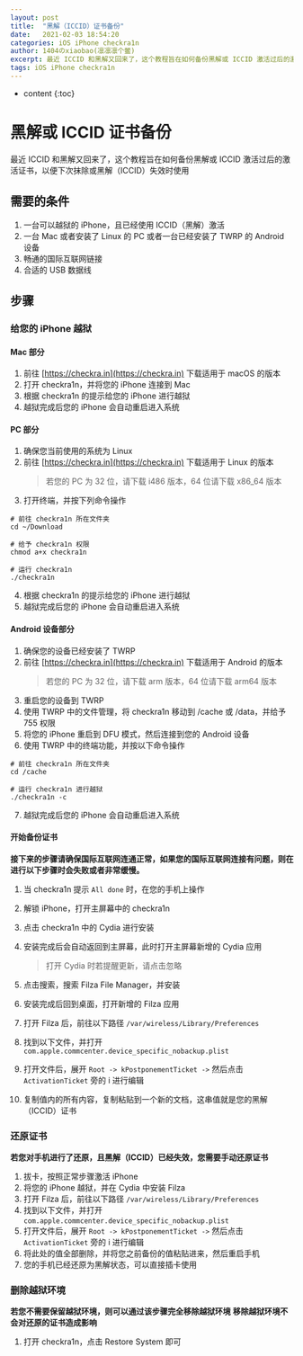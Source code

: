 ```yaml
---
layout: post
title:  "黑解（ICCID）证书备份"
date:   2021-02-03 18:54:20
categories: iOS iPhone checkra1n
author: 1404のxiaobao(凛凛凛个鳖)
excerpt: 最近 ICCID 和黑解又回来了，这个教程旨在如何备份黑解或 ICCID 激活过后的激活证书，以便下次抹除或黑解（ICCID）失效时使用
tags: iOS iPhone checkra1n
---
```


* content
{:toc}

# 黑解或 ICCID 证书备份
最近 ICCID 和黑解又回来了，这个教程旨在如何备份黑解或 ICCID 激活过后的激活证书，以便下次抹除或黑解（ICCID）失效时使用

## 需要的条件
1. 一台可以越狱的 iPhone，且已经使用 ICCID（黑解）激活
2. 一台 Mac 或者安装了 Linux 的 PC 或者一台已经安装了 TWRP 的 Android 设备
3. 畅通的国际互联网链接
4. 合适的 USB 数据线

## 步骤
### 给您的 iPhone 越狱
#### Mac 部分
1. 前往 [https://checkra.in](https://checkra.in) 下载适用于 macOS 的版本
2. 打开 checkra1n，并将您的 iPhone 连接到 Mac
3. 根据 checkra1n 的提示给您的 iPhone 进行越狱
4. 越狱完成后您的 iPhone 会自动重启进入系统

#### PC 部分
1. 确保您当前使用的系统为 Linux
2. 前往 [https://checkra.in](https://checkra.in) 下载适用于 Linux 的版本
   >若您的 PC 为 32 位，请下载 i486 版本，64 位请下载 x86_64 版本
3. 打开终端，并按下列命令操作
```shell
# 前往 checkra1n 所在文件夹
cd ~/Download

# 给予 checkra1n 权限
chmod a+x checkra1n

# 运行 checkra1n
./checkra1n
```
4. 根据 checkra1n 的提示给您的 iPhone 进行越狱
5. 越狱完成后您的 iPhone 会自动重启进入系统

#### Android 设备部分
1. 确保您的设备已经安装了 TWRP
2. 前往 [https://checkra.in](https://checkra.in) 下载适用于 Android 的版本
   >若您的 PC 为 32 位，请下载 arm 版本，64 位请下载 arm64 版本
3. 重启您的设备到 TWRP
4. 使用 TWRP 中的文件管理，将 checkra1n 移动到 /cache 或 /data，并给予 755 权限
5. 将您的 iPhone 重启到 DFU 模式，然后连接到您的 Android 设备
6. 使用 TWRP 中的终端功能，并按以下命令操作
```shell
# 前往 checkra1n 所在文件夹
cd /cache

# 运行 checkra1n 进行越狱
./checkra1n -c
```
7. 越狱完成后您的 iPhone 会自动重启进入系统
#### 开始备份证书
**接下来的步骤请确保国际互联网连通正常，如果您的国际互联网连接有问题，则在进行以下步骤时会失败或者非常缓慢。**

1. 当 checkra1n 提示 `All done` 时，在您的手机上操作
2. 解锁 iPhone，打开主屏幕中的 checkra1n
3. 点击 checkra1n 中的 Cydia 进行安装

4. 安装完成后会自动返回到主屏幕，此时打开主屏幕新增的 Cydia 应用
   >打开 Cydia 时若提醒更新，请点击忽略
5. 点击搜索，搜索 Filza File Manager，并安装
6. 安装完成后回到桌面，打开新增的 Filza 应用
7. 打开 Filza 后，前往以下路径
   `/var/wireless/Library/Preferences`
8. 找到以下文件，并打开
   `com.apple.commcenter.device_specific_nobackup.plist`
9. 打开文件后，展开 `Root -> kPostponementTicket ->` 然后点击 `ActivationTicket` 旁的 i 进行编辑
10. 复制值内的所有内容，复制粘贴到一个新的文档，这串值就是您的黑解（ICCID）证书

### 还原证书
**若您对手机进行了还原，且黑解（ICCID）已经失效，您需要手动还原证书**

1. 拔卡，按照正常步骤激活 iPhone
2. 将您的 iPhone 越狱，并在 Cydia 中安装 Filza
3. 打开 Filza 后，前往以下路径
   `/var/wireless/Library/Preferences`
4. 找到以下文件，并打开
   `com.apple.commcenter.device_specific_nobackup.plist`
5. 打开文件后，展开 `Root -> kPostponementTicket ->` 然后点击 `ActivationTicket` 旁的 i 进行编辑
6. 将此处的值全部删除，并将您之前备份的值粘贴进来，然后重启手机
7. 您的手机已经还原为黑解状态，可以直接插卡使用

### 删除越狱环境
**若您不需要保留越狱环境，则可以通过该步骤完全移除越狱环境**
**移除越狱环境不会对还原的证书造成影响**
1. 打开 checkra1n，点击 Restore System 即可
